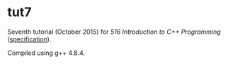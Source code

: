 # tut7

Seventh tutorial (October 2015) for _516 Introduction to C++ Programming_ ([specification](http://www.doc.ic.ac.uk/~wjk/C++Intro/RobMillerE7.html)).

Compiled using g++ 4.8.4.

